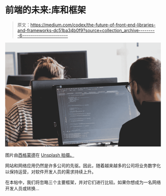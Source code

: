 # 前端的未来:库和框架

> 原文：<https://medium.com/codex/the-future-of-front-end-libraries-and-frameworks-dc51ba34b0f9?source=collection_archive---------6----------------------->

![](img/e75d64eb990b28d7c839a8caa51cc271.png)

图片由[西格蒙德](https://unsplash.com/@sigmund)在 [Unsplash 拍摄。](https://unsplash.com)

网站和网络应用仍然是许多公司的先驱。因此，随着越来越多的公司将业务数字化以保持运营，对软件开发人员的需求持续上升。

在本帖中，我们将忽略三个主要框架，并对它们进行比较。如果你想成为一名网络开发人员或转换…